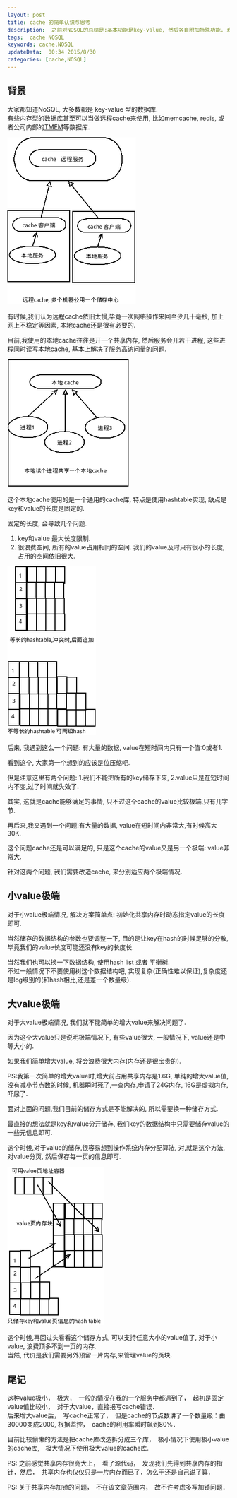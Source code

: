 ```yaml
---  
layout: post  
title: cache 的简单认识与思考
description:  之前对NOSQL的总结是:基本功能是key-value, 然后各自附加特殊功能. 现在简单的来认识一下cache.  
tags:  cache NOSQL
keywords: cache,NOSQL
updateData:  00:34 2015/8/30
categories: [cache,NOSQL]
---  
```


## 背景


大家都知道NoSQL, 大多数都是 key-value 型的数据库.  
有些内存型的数据库甚至可以当做远程cache来使用, 比如memcache, redis, 或者公司内部的[TMEM](http://djt.qq.com/article/view/234)等数据库.  


![remote cache](/images/remote-cache.png)


有时候,我们认为远程cache依旧太慢,毕竟一次网络操作来回至少几十毫秒, 加上网上不稳定等因素, 本地cache还是很有必要的.  

目前,我使用的本地cache往往是开一个共享内存, 然后服务会开若干进程, 这些进程同时读写本地cache, 基本上解决了服务高访问量的问题.  


![locale cache](/images/locale-cache.png)  


这个本地cache使用的是一个通用的cache库, 特点是使用hashtable实现, 缺点是key和value的长度是固定的.  

固定的长度, 会导致几个问题.  

1. key和value 最大长度限制.
2. 很浪费空间, 所有的value占用相同的空间. 我们的value及时只有很小的长度, 占用的空间依旧很大.  

![hashtable cache](/images/hashtable-cache.png)  




后来, 我遇到这么一个问题: 有大量的数据, value在短时间内只有一个值:0或者1.  

看到这个, 大家第一个想到的应该是位压缩吧.  

但是注意这里有两个问题: 1.我们不能把所有的key储存下来, 2.value只是在短时间内不变,过了时间就失效了.  

其实, 这就是cache能够满足的事情, 只不过这个cache的value比较极端,只有几字节.  

再后来,我又遇到一个问题:有大量的数据, value在短时间内非常大,有时候高大30K.  

这个问题cache还是可以满足的, 只是这个cache的value又是另一个极端: value非常大.  

针对这两个问题, 我们需要改造cache, 来分别适应两个极端情况.  


## 小value极端  


对于小value极端情况, 解决方案简单点: 初始化共享内存时动态指定value的长度即可.  

当然储存的数据结构的参数也要调整一下, 目的是让key在hash的时候足够的分散, 毕竟我们的value长度可能还没有key的长度长.  

当然我们也可以换一下数据结构, 使用hash list 或者 平衡树.  
不过一般情况下不要使用树这个数据结构吧, 实现复杂(正确性难以保证),复杂度还是log级别的(和hash相比,还是差一个数量级).  


## 大value极端  


对于大value极端情况, 我们就不能简单的增大value来解决问题了.  

因为这个大value只是说明极端情况下, 有些value很大, 一般情况下, value还是中等大小的.  

如果我们简单增大value, 将会浪费很大内存(内存还是很宝贵的).  


PS:我第一次简单的增大value时,增大前占用共享内存是1.6G, 单纯的增大value值,没有减小节点数的时候, 机器瞬时死了,一查内存,申请了24G内存, 16G是虚拟内存,吓尿了.  


面对上面的问题,我们目前的储存方式是不能解决的, 所以需要换一种储存方式.  

最直接的想法就是key和value分开储存, 我们key的数据结构中只需要储存value的一些元信息即可.  

这个时候,对于value的储存,很容易想到操作系统内存分配算法, 对,就是这个方法, 对value分页, 然后保存每一页的信息即可.  


![cache value page](/images/cache-value-page.png)  


这个时候,再回过头看看这个储存方式, 可以支持任意大小的value值了, 对于小value, 浪费顶多不到一页的内存.   
当然, 代价是我们需要另外预留一片内存,来管理value的页块.　  


## 尾记


这种value极小，　极大，　一般的情况在我的一个服务中都遇到了，　起初是固定value值比较小，　对于大value，直接报写cache错误．  
后来增大value后，　写cache正常了，　但是cache的节点数讲了一个数量级：由30000变成2000, 根据监控，　cache的利用率瞬时飙到80%．  

目前比较偷懒的方法是把cache库改造拆分成三个库，　极小情况下使用极小value的cache库,　极大情况下使用极大value的cache库.  

PS: 之前感觉共享内存很高大上，　看了源代码，　发现我们先得到共享内存的指针，然后，　共享内存也仅仅只是一片内存而已了，怎么干还是自己说了算．  

PS: 关于共享内存加锁的问题，　不在该文章范围内，　故不许考虑多写加锁问题．  




